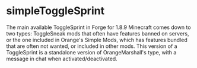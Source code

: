 # simpleToggleSprint

The main available ToggleSprint in Forge for 1.8.9 Minecraft comes down to two types: ToggleSneak mods that often have features banned on servers, or the one included in Orange's Simple Mods, which has features bundled that are often not wanted, or included in other mods. This version of a ToggleSprint is a standalone version of OrangeMarshall's type, with a message in chat when activated/deactivated.
